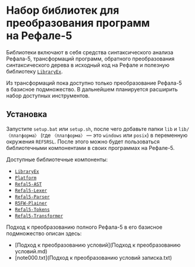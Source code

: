 Набор библиотек для преобразования программ на Рефале-5
=======================================================

Библиотеки включают в себя средства синтаксического анализа Рефала-5,
трансформаций программ, обратного преобразования синтаксического дерева
в исходный код на Рефале и полезную библиотеку [`LibraryEx`][LEx].

Из трансформаций пока доступно только преобразование Рефала-5 в базисное
подмножество. В дальнейшем планируется расширить набор доступных инструментов.

Установка
---------
Запустите `setup.bat` или `setup.sh`, после чего добавьте папки `lib`
и `lib/〈платформа〉` (где `〈платформа〉` — это `windows` или `posix`)
в переменную окружения `REF5RSL`. После этого можно будет пользоваться
библиотечными компонентами в своих программах на Рефале-5.

Доступные библиотечные компоненты:

* [`LibraryEx`](LibraryEx.md)
* [`Platform`](Platform.md)
* [`Refal5-AST`](Refal5-AST.md)
* [`Refal5-Lexer`](Refal5-Lexer.md)
* [`Refal5-Parser`](Refal5-Parser.md)
* [`R5FW-Plainer`](R5FW-Plainer.md)
* [`Refal5-Tokens`](Refal5-Tokens.md)
* [`Refal5-Transformer`](Refal5-Transformer.md)

Подход к преобразованию полного Рефала-5 в его базисное подмножество
описан здесь:

* [Подход к преобразованию условий](Подход к преобразованию условий.md)
* [note000.txt](Подход к преобразованию условий записка.txt)

[LEx]: LibraryEx.md
